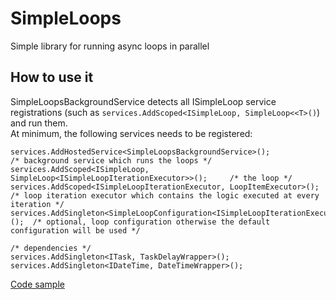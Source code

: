 # SimpleLoops
Simple library for running async loops in parallel

## How to use it
SimpleLoopsBackgroundService detects all ISimpleLoop service registrations (such as `services.AddScoped<ISimpleLoop, SimpleLoop<<T>()`) and run them. <br/>
At minimum, the following services needs to be registered:<br/>
```
services.AddHostedService<SimpleLoopsBackgroundService>();                       /* background service which runs the loops */
services.AddScoped<ISimpleLoop, SimpleLoop<ISimpleLoopIterationExecutor>>();     /* the loop */
services.AddScoped<ISimpleLoopIterationExecutor, LoopItemExecutor>();            /* loop iteration executor which contains the logic executed at every iteration */
services.AddSingleton<SimpleLoopConfiguration<ISimpleLoopIterationExecutor>>();  /* optional, loop configuration otherwise the default configuration will be used */

/* dependencies */
services.AddSingleton<ITask, TaskDelayWrapper>();
services.AddSingleton<IDateTime, DateTimeWrapper>();
```

[Code sample](https://github.com/SimpleBitware/Sb.SimpleLoops/blob/main/tests/Sb.SimpleLoops.Tests.End2End/SimpleLoopsBackgroundServiceTests.cs)
